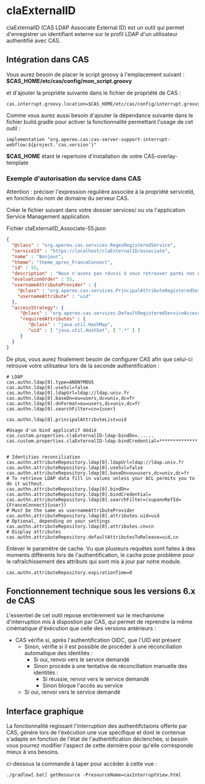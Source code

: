 # claExternalID
claExternalID (CAS LDAP Associate External ID) est un outil qui permet d'enregistrer un identifiant externe sur le profil LDAP d'un utilisateur authentifié avec CAS.

## Intégration dans CAS

Vous aurez besoin de placer le script groovy à l'emplacement suivant : **$CAS_HOME/etc/cas/config/mon_script.groovy**

et d'ajouter la propriéte suivante dans le fichier de propriété de CAS :

```
cas.interrupt.groovy.location=$CAS_HOME/etc/cas/config/interrupt.groovy
```

Comme vous aurez aussi besoin d'ajouter la dépendance suivante dans le fichier build.gradle pour activer la fonctionnalité permettant l'usage de cet outil :

```
implementation "org.apereo.cas:cas-server-support-interrupt-webflow:${project.'cas.version'}"
```

**$CAS_HOME** étant le repertoire d'installation de votre CAS-overlay-template

### Exemple d'autorisation du service dans CAS

Attention : préciser l'expression regulière associée à la propriété serviceId, en fonction du nom de domaine du serveur CAS.

Créer le fichier suivant dans votre dossier services/ ou via l'application Service Management application.

Fichier claExternalID_Associate-55.json
``` json
{
  "@class" : "org.apereo.cas.services.RegexRegisteredService",
  "serviceId" : "https://localhost/claExternalID/associate",
  "name" : "Bonjour",
  "theme": "theme_apres_FranceConnect",
  "id" : 55,
  "description" : "Nous n'avons pas réussi à vous retrouver parmi nos utilisateurs.\nSi vous êtes étudiant ou personnel de l'université Paris 1 Panthéon-Sorbonne, veuillez vous authentifier. Cette opération est à réaliser une fois.\nSi vous n'êtes pas étudiant ou personnel de Paris 1, vous n'êtes pas autorisé à accéder à ce service. Veuillez cliquer sur \"Annuler\" pour vous déconnecter de FranceConnect",
  "evaluationOrder" : 55,
  "usernameAttributeProvider" : {
    "@class" : "org.apereo.cas.services.PrincipalAttributeRegisteredServiceUsernameProvider",
    "usernameAttribute" : "uid"
  },
  "accessStrategy": {
     "@class" : "org.apereo.cas.services.DefaultRegisteredServiceAccessStrategy",
     "requiredAttributes" : {
	    "@class" : "java.util.HashMap",
	    "uid" : [ "java.util.HashSet", [ ".*" ] ]
     }
  }
}
```

De plus, vous aurez finalement besoin de configurer CAS afin que celui-ci retrouve votre utilisateur lors de la seconde 
authentification :

``` properties
# LDAP
cas.authn.ldap[0].type=ANONYMOUS
cas.authn.ldap[0].useSsl=false
cas.authn.ldap[0].ldapUrl=ldap://ldap.univ.fr
cas.authn.ldap[0].baseDn=ou=users,dc=univ,dc=fr
cas.authn.ldap[0].dnFormat=ou=users,dc=univ,dc=fr
cas.authn.ldap[0].searchFilter=cn={user}

cas.authn.ldap[0].principalAttributeList=uid

#Usage d'un bind applicatif dédié
cas.custom.properties.claExternalID-ldap-bindDn=......
cas.custom.properties.claExternalID-ldap-bindCredential=**************


# Identities reconciliation
cas.authn.attributeRepository.ldap[0].ldapUrl=ldap://ldap.univ.fr
cas.authn.attributeRepository.ldap[0].useSsl=false
cas.authn.attributeRepository.ldap[0].baseDn=ou=users,dc=univ,dc=fr
# To retrieve LDAP data fill in values unless your ACL permits you to do it without.
cas.authn.attributeRepository.ldap[0].bindDn=
cas.authn.attributeRepository.ldap[0].bindCredential=
cas.authn.attributeRepository.ldap[0].searchFilter=(supannRefId={FranceConnect}{user})
# Must be the same as usernameAttributeProvider
cas.authn.attributeRepository.ldap[0].attributes.uid=uid
# Optional, depending on your settings
cas.authn.attributeRepository.ldap[0].attributes.cn=cn
# Display attributes
cas.authn.attributeRepository.defaultAttributesToRelease=uid,cn
```

Enlever le paramètre de cache. Vu que plusieurs requêtes sont faites à des moments différents lors de l'authentification, le cache pose problème pour le rafraîchissement des attributs qui sont mis à jour par notre module.
```properties
cas.authn.attributeRepository.expirationTime=0
```


## Fonctionnement technique sous les versions 6.x de CAS

L'essentiel de cet outil repose enrtièrement sur le mechanisme d'interruption mis à dispostion par CAS, qui permet de reprendre la même cinématique d'éxécution que celle des versions antérieurs :
- CAS vérifie si, après l'authentification OIDC, que l'UID est présent
    - Sinon, vérifie si il est possible de procéder à une réconciliation automatique des identités :
        - Si oui, renvoi vers le service demandé
        - Sinon procéde à une tentative de réconciliation manuelle des identités :
            - Si réussie, renvoi vers le service demandé
            - Sinon bloque l'accès au service
    - Si oui, renvoi vers le service demandé

## Interface graphique

La fonctionnalité regissant l'interruption des authentifctaions offerte par CAS, génére lors de l'éxécution une vue spécifique et dont le contenue s'adapte en fonction de l'état de l'authentification déclenchée,
si besoin vous pourrez modifier l'aspect de cette dernière pour qu'elle corresponde mieux à vos besoins.

ci-dessous la commande à taper pour accèder à cette vue :
```
./gradlew[.bat] getResource -PresourceName=casInterruptView.html
```





